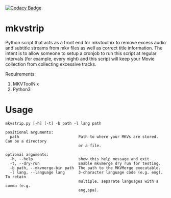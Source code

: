 [![Codacy Badge](https://api.codacy.com/project/badge/Grade/181ade83b7c84a738ee74d913bbe9eeb)](https://www.codacy.com/app/willforde/mkvstrip?utm_source=github.com&amp;utm_medium=referral&amp;utm_content=willforde/mkvstrip&amp;utm_campaign=Badge_Grade)

mkvstrip
========

Python script that acts as a front end for mkvtoolnix to remove excess
audio and subtitle streams from mkv files as well as correct title
information. The intent is to allow someone to setup a cronjob to run
this script at regular intervals (for example, every night) and this
script will keep your Movie collection from collecting excessive tracks.

Requirements:

1.  MKVToolNix
2.  Python3

Usage
=====

```
mkvstrip.py [-h] [-t] -b path -l lang path

positional arguments:
  path                          Path to where your MKVs are stored. Can be a directory
                                or a file.

optional arguments:
  -h, --help                    show this help message and exit
  -t, --dry-run                 Enable mkvmerge dry run for testing.
  -b path, --mkvmerge-bin path  The path to the MKVMerge executable.
  -l lang, --language lang      3-character language code (e.g. eng). To retain
                                multiple, separate languages with a comma (e.g.
                                eng,spa).
```
